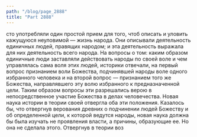 ```yaml
---
path: "/blog/page_2888"
title: "Part 2888"
---
```


сто употребляли один простой прием для того, чтоб описать и уловить кажущуюся неуловимой — жизнь народа. Они описывали деятельность единичных людей, правящих народом; и эта деятельность выражала для них деятельность всего народа.
На вопросы о том: каким образом единичные люди заставляли действовать народы по своей воле и чем управлялась сама воля этих людей, историки отвечали, на первый вопрос признанием воли Божества, подчинявшей народы воле одного избранного человека и на второй вопрос — признанием того же Божества, направлявшего эту волю избранного к предназначенной цели.
Таким образом вопросы эти разрешались верою в непосредственное участие Божества в делах человечества.
Новая наука истории в теории своей отвергла оба эти положения.
Казалось бы, что отвергнув верования древних о подчинении людей Божеству и об определенной цели, к которой ведутся народы, новая наука должна бы была изучать не проявления власти, а причины, образующие ее. Но она не сделала этого. Отвергнув в теории воз

